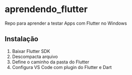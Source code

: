 # aprendendo_flutter 
Repo para aprender a testar Apps com Flutter no Windows


## Instalação
1. Baixar Flutter SDK
2. Descompacta arquivo
3. Define o caminho da pasta do Flutter
4. Configura VS Code com plugin do Flutter e Dart
